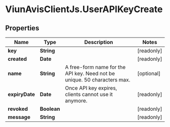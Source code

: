 # ViunAvisClientJs.UserAPIKeyCreate

## Properties

| Name           | Type        | Description                                                              | Notes      |
| -------------- | ----------- | ------------------------------------------------------------------------ | ---------- |
| **key**        | **String**  |                                                                          | [readonly] |
| **created**    | **Date**    |                                                                          | [readonly] |
| **name**       | **String**  | A free-form name for the API key. Need not be unique. 50 characters max. | [optional] |
| **expiryDate** | **Date**    | Once API key expires, clients cannot use it anymore.                     | [readonly] |
| **revoked**    | **Boolean** |                                                                          | [readonly] |
| **message**    | **String**  |                                                                          | [readonly] |
